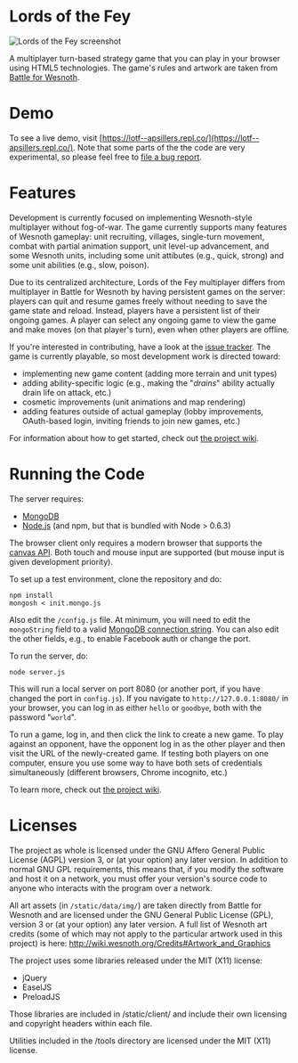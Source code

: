 Lords of the Fey
=======

![Lords of the Fey screenshot](https://apsillers.github.io/images/projects/fey.png)

A multiplayer turn-based strategy game that you can play in your browser using HTML5 technologies. The game's rules and artwork are taken from [Battle for Wesnoth](http://www.wesnoth.org).

# Demo

To see a live demo, visit [https://lotf--apsillers.repl.co/](https://lotf--apsillers.repl.co/). Note that some parts of the the code are very experimental, so please feel free to [file a bug report](https://github.com/apsillers/lords-of-the-fey/issues).

# Features

Development is currently focused on implementing Wesnoth-style multiplayer without fog-of-war. The game currently supports many features of Wesnoth gameplay: unit recruiting, villages, single-turn movement, combat with partial animation support, unit level-up advancement, and some Wesnoth units, including some unit attibutes (e.g., quick, strong) and some unit abilities (e.g., slow, poison).

Due to its centralized architecture, Lords of the Fey multiplayer differs from multiplayer in Battle for Wesnoth by having persistent games on the server: players can quit and resume games freely without needing to save the game state and reload. Instead, players have a persistent list of their ongoing games. A player can select any ongoing game to view the game and make moves (on that player's turn), even when other players are offline.

If you're interested in contributing, have a look at the [issue tracker](https://github.com/apsillers/lords-of-the-fey/issues). The game is currently playable, so most development work is directed toward:

 * implementing new game content (adding more terrain and unit types)
 * adding ability-specific logic (e.g., making the "*drains*" ability actually drain life on attack, etc.)
 * cosmetic improvements (unit animations and map rendering)
 * adding features outside of actual gameplay (lobby improvements, OAuth-based login, inviting friends to join new games, etc.)

For information about how to get started, check out [the project wiki](https://github.com/apsillers/lords-of-the-fey/wiki).

# Running the Code

The server requires:

 * [MongoDB](https://www.mongodb.org/)
 * [Node.js](http://nodejs.org/) (and npm, but that is bundled with Node > 0.6.3)

The browser client only requires a modern browser that supports the [canvas API](http://caniuse.com/canvas). Both touch and mouse input are supported (but mouse input is given development priority).

To set up a test environment, clone the repository and do:

    npm install
    mongosh < init.mongo.js

Also edit the `/config.js` file. At minimum, you will need to edit the `mongoString` field to a valid [MongoDB connection string](http://docs.mongodb.org/manual/reference/connection-string/). You can also edit the other fields, e.g., to enable Facebook auth or change the port.

To run the server, do:

    node server.js

This will run a local server on port 8080 (or another port, if you have changed the port in `config.js`). If you navigate to `http://127.0.0.1:8080/` in your browser, you can log in as either `hello` or `goodbye`, both with the password "`world`".

To run a game, log in, and then click the link to create a new game. To play against an opponent, have the opponent log in as the other player and then visit the URL of the newly-created game. If testing both players on one computer, ensure you use some way to have both sets of credentials simultaneously (different browsers, Chrome incognito, etc.)

To learn more, check out [the project wiki](https://github.com/apsillers/lords-of-the-fey/wiki).

# Licenses

The project as whole is licensed under the GNU Affero General Public License (AGPL) version 3, or (at your option) any later version. In addition to normal GNU GPL requirements, this means that, if you modify the software and host it on a network, you must offer your version's source code to anyone who interacts with the program over a network.

All art assets (in `/static/data/img/`) are taken directly from Battle for Wesnoth and are licensed under the GNU General Public License (GPL), version 3 or (at your option) any later version. A full list of Wesnoth art credits (some of which may not apply to the particular artwork used in this project) is here: http://wiki.wesnoth.org/Credits#Artwork_and_Graphics

The project uses some libraries released under the MIT (X11) license:

  * jQuery
  * EaselJS
  * PreloadJS

Those libraries are included in /static/client/ and include their own licensing and copyright headers within each file.

Utilities included in the /tools directory are licensed under the MIT (X11) license.
